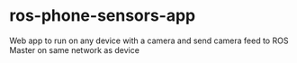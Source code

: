 # ros-phone-sensors-app
Web app to run on any device with a camera and send camera feed to ROS Master on same network as device 
